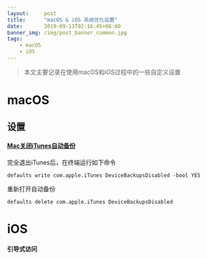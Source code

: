 ```yaml
---
layout:     post
title:      "macOS & iOS 系统优化设置"
date:       2019-09-13T02:16:45+08:00
banner_img: /img/post_banner_common.jpg
tags:
    - macOS
    - iOS
---
```


> 本文主要记录在使用macOS和iOS过程中的一些自定义设置


# macOS
## 设置
#### [Mac关闭iTunes自动备份](https://blog.csdn.net/u013943420/article/details/81985192)
完全退出iTunes后，在终端运行如下命令

```
defaults write com.apple.iTunes DeviceBackupsDisabled -bool YES
```

重新打开自动备份

```
defaults delete com.apple.iTunes DeviceBackupsDisabled
```

# iOS
#### 引导式访问